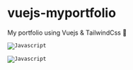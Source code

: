 # vuejs-myportfolio
My portfolio using Vuejs &amp; TailwindCss 💖

<code><img src="https://cdn.discordapp.com/attachments/989155311833194536/1045170094378061935/image.png" alt="Javascript"/></code>

<code><img src="https://cdn.discordapp.com/attachments/989155311833194536/1045170159255552071/image.png" alt="Javascript"/></code>
